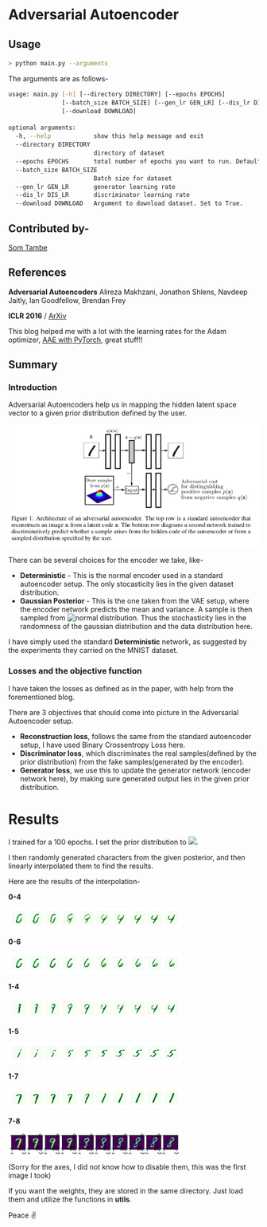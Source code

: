 # Adversarial Autoencoder
## Usage
```bash
> python main.py --arguments
```
The arguments are as follows-
```bash
usage: main.py [-h] [--directory DIRECTORY] [--epochs EPOCHS]
               [--batch_size BATCH_SIZE] [--gen_lr GEN_LR] [--dis_lr DIS_LR]
               [--download DOWNLOAD]

optional arguments:
  -h, --help            show this help message and exit
  --directory DIRECTORY
                        directory of dataset
  --epochs EPOCHS       total number of epochs you want to run. Default: 100
  --batch_size BATCH_SIZE
                        Batch size for dataset
  --gen_lr GEN_LR       generator learning rate
  --dis_lr DIS_LR       discriminator learning rate
  --download DOWNLOAD   Argument to download dataset. Set to True.
```

## Contributed by-
[Som Tambe](https://github.com/SomTambe)
## References
**Adversarial Autoencoders** Alireza Makhzani, Jonathon Shlens, Navdeep Jaitly, Ian Goodfellow, Brendan Frey

**ICLR 2016** / [ArXiv](https://arxiv.org/abs/1511.05644)

This blog helped me with a lot with the learning rates for the Adam optimizer, [AAE with PyTorch](https://blog.paperspace.com/adversarial-autoencoders-with-pytorch/), great stuff!!

## Summary
### Introduction
Adversarial Autoencoders help us in mapping the hidden latent space vector to a given prior distribution defined by the user.

![figure 1](assets/fig1.png)

There can be several choices for the encoder we take, like-
- **Deterministic** - This is the normal encoder used in a standard autoencoder setup. The only stocasticity lies in the given dataset distribution.
- **Gaussian Posterior** - This is the one taken from the VAE setup, where the encoder network predicts the mean and variance. A sample is then sampled from ![normal distribution](https://render.githubusercontent.com/render/math?math=\N(\mu%20,%20\sigma)). Thus the stochasticity lies in the randomness of the gaussian distribution and the data distribution here.

I have simply used the standard **Deterministic** network, as suggested by the experiments they carried on the MNIST dataset.

### Losses and the objective function
I have taken the losses as defined as in the paper, with help from the forementioned blog.

There are 3 objectives that should come into picture in the Adversarial Autoencoder setup.
- **Reconstruction loss**, follows the same from the standard autoencoder setup, I have used Binary Crossentropy Loss here.
- **Discriminator loss**, which discriminates the real samples(defined by the prior distribution) from the fake samples(generated by the encoder).
- **Generator loss**, we use this to update the generator network (encoder network here), by making sure generated output lies in the given prior distribution.

# Results
I trained for a 100 epochs. I set the prior distribution to ![](https://render.githubusercontent.com/render/math?math=\N(\0%20,%20\5)).

I then randomly generated characters from the given posterior, and then linearly interpolated them to find the results.

Here are the results of the interpolation-

**0-4**

![0-4](assets/lin_intpolate%200-4.png)

**0-6**

![0-6](assets/lin_intpolate%200-6.png)

**1-4**

![1-4](assets/lin_intpolate%201-4.png)

**1-5**

![1-5](assets/lin_intpolate%201-5%20(better).png)

**1-7**

![1-7](assets/lin_intpolate%207-1.png)

**7-8**

![7-8](assets/lin_intpolate%207-8.png)

(Sorry for the axes, I did not know how to disable them, this was the first image I took)

If you want the weights, they are stored in the same directory. Just load them and utilize the functions in **utils**.

Peace :v:
